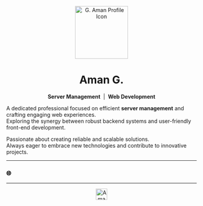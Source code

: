 
<p align="center">
  <img src="https://static.amang.in/icon.png" alt="G. Aman Profile Icon" width="140" height="140" />
</p>
<h1 align="center">Aman G.</h1>

<p align="center">
  <strong>Server Management</strong> &nbsp;|&nbsp; <strong>Web Development</strong>
</p>

<p align="left">
  A dedicated professional focused on efficient <strong>server management</strong> and crafting engaging web experiences.<br>
  Exploring the synergy between robust backend systems and user-friendly front-end development.
</p>

<p align="left">
  Passionate about creating reliable and scalable solutions.<br>
  Always eager to embrace new technologies and contribute to innovative projects.
</p>

---

### 🌐 



---

<p align="center">
  <img src="https://static.amang.in/logo.png" alt="Amang.in Logo" height="30" />
</p>
